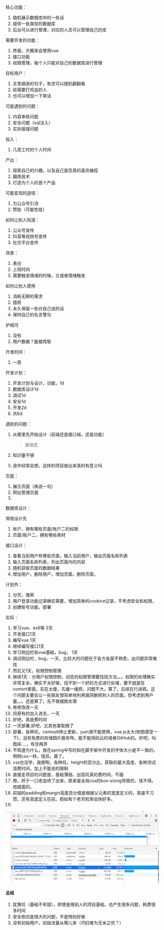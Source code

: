 核心功能：

1. 随机展示数据库中的一些话
2. 提供一些类型的数据库
3. 后台可以进行管理，对应的人员可以管理自己的库

需要开发的功能：

1. 界面，大概率会使用vue
2. 接口功能
3. 权限管理，每个人只能对自己的数据库进行管理

目标用户：

1. 文青摘录的句子，有空可以随机翻翻看
2. 给需要打鸡血的人
3. 也可以增加一下笑话

可能遇到的问题：

1. 内容审核问题
2. 安全问题（sql注入）
3. 实际报错问题

投入：

1. 几周工时的个人时间

产出：

1. 探索自己的兴趣，以及自己是否真的喜欢编程
2. 磨炼技术
3. 打造为个人的首个产品

可能变现的途径：

1. 为公众号引流
2. 赞助（可能性低）

如何让别人知道：

1. 公众号宣传
2. 抖音等视频号宣传
3. 社交平台宣传

场景：

1. 表白
2. 上班时间
3. 需要触发情绪的时候，又或者情绪触发

如何让别人使用

1. 消耗无聊的需求
2. 猎奇
3. 永久保留一些对自己说的话
4. 保持自己的名言警句

护城河

1. 没有
2. 用户数据？能被爬取

开发时间：

1. 一周

开发计划：

1. 开发计划与设计，功能，1d
2. 数据库设计1d
3. 调试1d
4. 安全1d
5. 开发2d
6. 共6d

遇到的问题：

1. 从哪里先开始设计（前端还是接口端，还是功能）

   > 渐进式

2. 知识量不够

3. 途中经常会想，这样的项目做出来真的有意义吗

页面：

1. 展示页面（再说一句）
2. 网址管理页面
3.

数据库设计：

常规设计先

1. 账户，拥有哪些页面/账户二的权限
2. 页面/账户二，拥有哪些素材

接口设计：

1. 查看当前用户有哪些页面，输入当前用户，输出页面名称列表
2. 输入页面名称列表，列出页面内的内容
3. 随机获取页面的数据结果
4. 增加用户，删除用户，增加页面，删除页面，

计划外：

1. 分页，搜索
2. 用户登录功能记录确实需要，增加简单的cookice记录，不考虑安全和权限，
3. 创建账号功能，部署

实际：

1. 学习vue、es6等 3天
2. 开发接口1天
3. 编写vue 1天
4. 继续编写接口1天
5. 学习侧边栏和vue基础，bug， 1天
6. 调试侧边栏，bug，一天，比较大的问题在于各方各面不熟悉，出问题异常难找
7. 然后又1天，权限控制管理
8. 继续1天：分用户权限控制，动态的权限管理要找找方法。。。权限的处理确实非常复杂，确实不太好做，找不到一个好的方式进行处理，要不就是在contort里面，实在太傻，先缓一缓把，问题不大。算了，后续在行进把。这个问题主要会让一些朋友很简单地利用漏洞删除别人的页面。但考虑到用户量。。。还是算了。先不做细致处理
9. 修修改改一天
10. 将原有的加入进去，一天
11. 好吧，真是费时间
12. 一天部署,好吧，又其他事耽搁了
13. 部署，各种坑，centos6停止更新，yum源不能使用，vue.js太大(附图感受一下)，没有免费的存储图片服务咩。能不能用码云的或者GitHub的。好吧，叫图床....，有空再弄
14. 不知道为什么，我在spring中写的和在脚手架中开发的字体大小是不一致的，明明css一样。怪异。算了。
15. css也没学，我擦咧，各种坑，height的百分比，获取的最大高度，各种测试浪费时间，加上不能说的限制
16. 直接走项目的问题是，基础薄弱，出现坑真的费时间，不服
17. 嗯，终于一口老血喷了出来，原来是全局css的box-sizing导致的，怪不得。他娘蛋的。
18. 前端的padding和margin高度百分值是根据父元素的宽度定义的，真是不习惯，还有高度定义在前。假如有个老司机带会快好多。
19. 

![jsToBig](.\document\picture\jsToBig.jpg)



#### 总结

1. 犹豫坑（基础不牢固），即使是用别人的项目基础，也产生很多问题，耗费很多时间
2. 安全依旧是很大的问题，不是特别好做
3. 没有初始用户，初始流量从哪儿来（巧妇难为无米之炊？）

